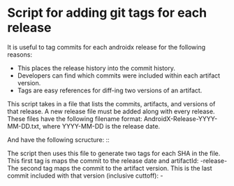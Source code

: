 # Script for adding git tags for each release

It is useful to tag commits for each androidx release for the following
reasons:

* This places the release history into the commit history.
* Developers can find which commits were included within each artifact
version.
* Tags are easy references for diff-ing two versions of an artifact.

This script takes in a file that lists the commits, artifacts, and versions
of that release.  A new release file must be added along with every release.
These files have the following filename format:
AndroidX-Release-YYYY-MM-DD.txt, where YYYY-MM-DD is the release date.

And have the following scructure:
<Release Date in YYYY-MM-DD format>
<SHA>:<artifactId>:<version>

The script then uses this file to generate two tags for each SHA in the file.
This first tag is maps the commit to the release date and artifactId:
<YYYY-MM-DD>-release-<artifactId>
The second tag maps the commit to the artifact version.  This is the last
commit included with that version (inclusive cuttoff):
<artifactId>-<version>
